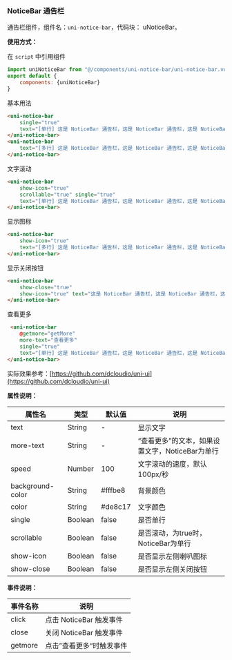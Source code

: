 ### NoticeBar 通告栏

通告栏组件，组件名：``uni-notice-bar``，代码块： uNoticeBar。

**使用方式：**

在 ``script`` 中引用组件 

```javascript
import uniNoticeBar from "@/components/uni-notice-bar/uni-notice-bar.vue"
export default {
    components: {uniNoticeBar}
}
```

基本用法

```html
<uni-notice-bar 
    single="true" 
    text="[单行] 这是 NoticeBar 通告栏，这是 NoticeBar 通告栏，这是 NoticeBar 通告栏">
</uni-notice-bar>
<uni-notice-bar 
    text="[多行] 这是 NoticeBar 通告栏，这是 NoticeBar 通告栏，这是 NoticeBar 通告栏，这是 NoticeBar 通告栏">
</uni-notice-bar>
```

文字滚动

```html
<uni-notice-bar 
    show-icon="true" 
    scrollable="true" single="true" 
    text="[单行] 这是 NoticeBar 通告栏，这是 NoticeBar 通告栏，这是 NoticeBar 通告栏">
</uni-notice-bar>
```

显示图标

```html
<uni-notice-bar 
    show-icon="true" 
    text="[多行] 这是 NoticeBar 通告栏，这是 NoticeBar 通告栏，这是 NoticeBar 通告栏这是 NoticeBar 通告栏，这是 NoticeBar 通告栏，这是 NoticeBar 通告栏">
</uni-notice-bar>
```

显示关闭按钮

```html
<uni-notice-bar 
    show-close="true" 
    show-icon="true" text="这是 NoticeBar 通告栏，这是 NoticeBar 通告栏，这是 NoticeBar 通告栏">
</uni-notice-bar>
```

查看更多

```html
 <uni-notice-bar 
    @getmore="getMore" 
    more-text="查看更多" 
    single="true" 
    text="[单行] 这是 NoticeBar 通告栏，这是 NoticeBar 通告栏，这是 NoticeBar 通告栏">
</uni-notice-bar>
```

实际效果参考：[https://github.com/dcloudio/uni-ui](https://github.com/dcloudio/uni-ui)

**属性说明：**

|属性名|类型|默认值	|说明|
|---|----|---|---|
|text|String|-|显示文字|
|more-text|String|-|“查看更多”的文本，如果设置文字，NoticeBar为单行|
|speed|Number|100|文字滚动的速度，默认100px/秒|
|background-color|String|#fffbe8|背景颜色|
|color|String|#de8c17|文字颜色|
|single|Boolean|false|是否单行|
|scrollable|Boolean|false|是否滚动，为true时，NoticeBar为单行|
|show-icon|Boolean|false|是否显示左侧喇叭图标|
|show-close|Boolean|false|是否显示左侧关闭按钮|

**事件说明：**

|事件名称	|说明						|
|---		|---						|
|click		|点击 NoticeBar 触发事件	|
|close		|关闭 NoticeBar 触发事件	|
|getmore	|点击”查看更多“时触发事件	|
